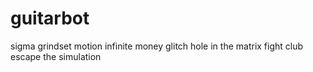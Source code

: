 # guitarbot
sigma grindset motion infinite money glitch hole in the matrix fight club escape the simulation
